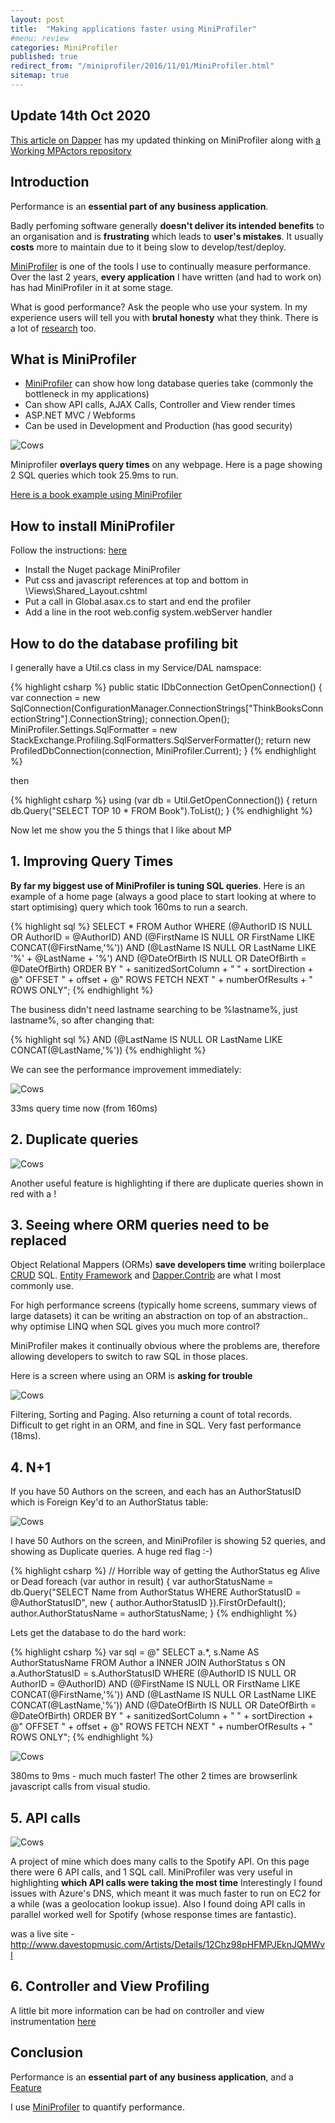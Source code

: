 ```yaml
---
layout: post
title:  "Making applications faster using MiniProfiler"
#menu: review
categories: MiniProfiler
published: true
redirect_from: "/miniprofiler/2016/11/01/MiniProfiler.html"
sitemap: true
---
```


## Update 14th Oct 2020

[This article on Dapper](/2020/08/25/donut-functions-in-dapper) has my updated thinking on MiniProfiler along with [a Working MPActors repository](https://github.com/djhmateer/MPActors)

## Introduction

Performance is an **essential part of any business application**.

Badly perfoming software generally **doesn't deliver its intended benefits** to an organisation and is **frustrating** which leads to **user's mistakes**.  It usually **costs** more to maintain due to it being slow to develop/test/deploy.

[MiniProfiler](http://miniprofiler.com/) is one of the tools I use to continually measure performance. Over the last 2 years, **every application** I have written (and had to work on) has had MiniProfiler in it at some stage.

What is good performance? Ask the people who use your system.  In my experience users will tell you with **brutal honesty** what they think. There is a lot of [research](https://stackoverflow.com/a/164290/26086) too.

## What is MiniProfiler

* [MiniProfiler](http://miniprofiler.com/) can show how long database queries take (commonly the bottleneck in my applications)
* Can show API calls, AJAX Calls, Controller and View render times
* ASP.NET MVC / Webforms
* Can be used in Development and Production (has good security)

![Cows](/assets/MiniProfiler_1.jpg)

Miniprofiler **overlays query times** on any webpage. Here is a page showing 2 SQL queries which took 25.9ms to run.

[Here is a book example using MiniProfiler](https://github.com/djhmateer/thinkbooks)

## How to install MiniProfiler

Follow the instructions: [here](http://miniprofiler.com/)

* Install the Nuget package MiniProfiler
* Put css and javascript references at top and bottom in \Views\Shared\_Layout.cshtml
* Put a call in Global.asax.cs to start and end the profiler
* Add a line in the root web.config system.webServer handler

## How to do the database profiling bit

I generally have a Util.cs class in my Service/DAL namspace:

{% highlight csharp %}
public static IDbConnection GetOpenConnection()
{
    var connection = new SqlConnection(ConfigurationManager.ConnectionStrings["ThinkBooksConnectionString"].ConnectionString);
    connection.Open();
    MiniProfiler.Settings.SqlFormatter = new StackExchange.Profiling.SqlFormatters.SqlServerFormatter();
    return new ProfiledDbConnection(connection, MiniProfiler.Current);
}
{% endhighlight %}

then

{% highlight csharp %}
using (var db = Util.GetOpenConnection())
{
    return db.Query<Book>("SELECT TOP 10 * FROM Book").ToList();
}
{% endhighlight %}

Now let me show you the 5 things that I like about MP

## 1. Improving Query Times

**By far my biggest use of MiniProfiler is tuning SQL queries**. Here is an example of a home page (always a good place to start looking at where to start optimising) query which took 160ms to run a search.

{% highlight sql %}
SELECT * FROM Author 
WHERE (@AuthorID IS NULL OR AuthorID = @AuthorID)
AND (@FirstName IS NULL OR FirstName LIKE CONCAT(@FirstName,'%'))
AND (@LastName IS NULL OR LastName LIKE '%' + @LastName + '%')
AND (@DateOfBirth IS NULL OR DateOfBirth = @DateOfBirth)
ORDER BY " + sanitizedSortColumn + " " + sortDirection + @"
OFFSET " + offset + @" ROWS 
FETCH NEXT " + numberOfResults + " ROWS ONLY";
{% endhighlight %}

The business didn't need lastname searching to be %lastname%, just lastname%, so after changing that:

{% highlight sql %}
AND (@LastName IS NULL OR LastName LIKE CONCAT(@LastName,'%'))
{% endhighlight %}

We can see the performance improvement immediately:

![Cows](/assets/MiniProfiler_2.jpg)

33ms query time now (from 160ms)

## 2. Duplicate queries

![Cows](/assets/MiniProfiler_3.jpg)

Another useful feature is highlighting if there are duplicate queries shown in red with a !

## 3. Seeing where ORM queries need to be replaced

Object Relational Mappers (ORMs) **save developers time** writing boilerplace [CRUD](https://en.wikipedia.org/wiki/Create,_read,_update_and_delete) SQL.  [Entity Framework](https://www.asp.net/entity-framework) and [Dapper.Contrib](https://github.com/StackExchange/dapper-dot-net/tree/master/Dapper.Contrib) are what I most commonly use.

For high performance screens (typically home screens, summary views of large datasets) it can be writing an abstraction on top of an abstraction.. why optimise LINQ when SQL gives you much more control?

MiniProfiler makes it continually obvious where the problems are, therefore allowing developers to switch to raw SQL in those places.

Here is a screen where using an ORM is **asking for trouble**

![Cows](/assets/MiniProfiler_5.jpg)

Filtering, Sorting and Paging. Also returning a count of total records.  Difficult to get right in an ORM, and fine in SQL.  Very fast performance (18ms).

## 4. N+1

If you have 50 Authors on the screen, and each has an AuthorStatusID which is Foreign Key'd to an AuthorStatus table:

![Cows](/assets/MiniProfiler_8.jpg)

I have 50 Authors on the screen, and MiniProfiler is showing 52 queries, and showing as Duplicate queries.  A huge red flag :-)

{% highlight csharp %}
// Horrible way of getting the AuthorStatus eg Alive or Dead
foreach (var author in result)
{
    var authorStatusName = db.Query<string>("SELECT Name from AuthorStatus WHERE AuthorStatusID = @AuthorStatusID",
        new { author.AuthorStatusID }).FirstOrDefault();
    author.AuthorStatusName = authorStatusName;
}
{% endhighlight %}

Lets get the database to do the hard work:

{% highlight csharp %}
var sql = @"
        SELECT a.*, s.Name AS AuthorStatusName FROM Author a
        INNER JOIN AuthorStatus s ON a.AuthorStatusID = s.AuthorStatusID
        WHERE (@AuthorID IS NULL OR AuthorID = @AuthorID)
        AND (@FirstName IS NULL OR FirstName LIKE CONCAT(@FirstName,'%'))
        AND (@LastName IS NULL OR LastName LIKE CONCAT(@LastName,'%'))
        AND (@DateOfBirth IS NULL OR DateOfBirth = @DateOfBirth)
        ORDER BY " + sanitizedSortColumn + " " + sortDirection + @"
        OFFSET " + offset + @" ROWS 
        FETCH NEXT " + numberOfResults + " ROWS ONLY";
{% endhighlight %}

![Cows](/assets/MiniProfiler_9.jpg)

380ms to 9ms - much much faster!  The other 2 times are browserlink javascript calls from visual studio.

## 5. API calls

![Cows](/assets/MiniProfiler_6.jpg)

A project of mine which does many calls to the Spotify API.  On this page there were 6 API calls, and 1 SQL call.  MiniProfiler was very useful in highlighting **which API calls were taking the most time**  Interestingly I found issues with Azure's DNS, which meant it was much faster to run on EC2 for a while (was a geolocation lookup issue). Also I found doing API calls in parallel worked well for Spotify (whose response times are fantastic).

was a live site - http://www.davestopmusic.com/Artists/Details/12Chz98pHFMPJEknJQMWvI

## 6. Controller and View Profiling

A little bit more information can be had on controller and view instrumentation [here](https://stackoverflow.com/a/31568406/26086)

## Conclusion

Performance is an **essential part of any business application**, and a [Feature](https://blog.codinghorror.com/performance-is-a-feature/)

I use [MiniProfiler](http://miniprofiler.com/) to quantify performance.

